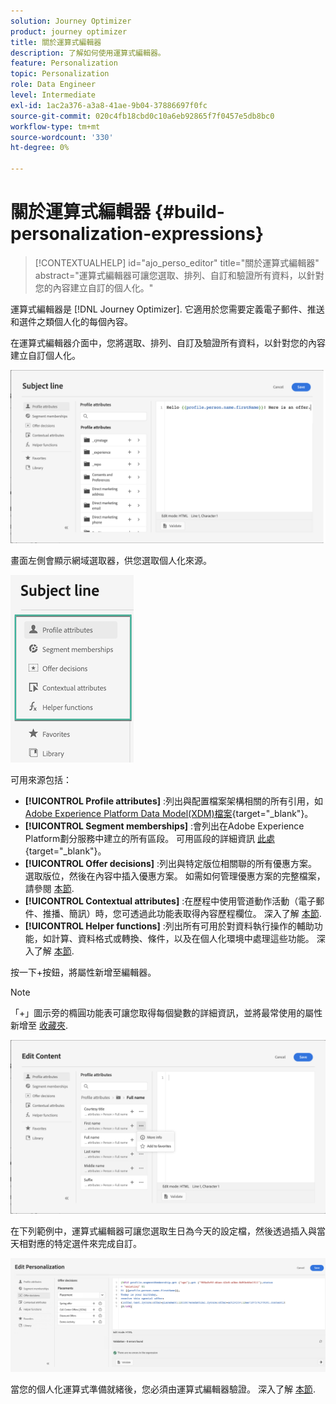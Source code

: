 ```yaml
---
solution: Journey Optimizer
product: journey optimizer
title: 關於運算式編輯器
description: 了解如何使用運算式編輯器。
feature: Personalization
topic: Personalization
role: Data Engineer
level: Intermediate
exl-id: 1ac2a376-a3a8-41ae-9b04-37886697f0fc
source-git-commit: 020c4fb18cbd0c10a6eb92865f7f0457e5db8bc0
workflow-type: tm+mt
source-wordcount: '330'
ht-degree: 0%

---
```


# 關於運算式編輯器 {#build-personalization-expressions}

>[!CONTEXTUALHELP]
>id="ajo_perso_editor"
>title="關於運算式編輯器"
>abstract="運算式編輯器可讓您選取、排列、自訂和驗證所有資料，以針對您的內容建立自訂的個人化。"

運算式編輯器是 [!DNL Journey Optimizer]. 它適用於您需要定義電子郵件、推送和選件之類個人化的每個內容。

在運算式編輯器介面中，您將選取、排列、自訂及驗證所有資料，以針對您的內容建立自訂個人化。

![](assets/perso_ee1.png)

畫面左側會顯示網域選取器，供您選取個人化來源。

![](assets/perso_ee3.png)

可用來源包括：

* **[!UICONTROL Profile attributes]** :列出與配置檔案架構相關的所有引用，如 [Adobe Experience Platform Data Model(XDM)檔案](https://experienceleague.adobe.com/docs/experience-platform/xdm/home.html){target=&quot;_blank&quot;}。
* **[!UICONTROL Segment memberships]** :會列出在Adobe Experience Platform劃分服務中建立的所有區段。 可用區段的詳細資訊 [此處](https://experienceleague.adobe.com/docs/experience-platform/segmentation/home.html){target=&quot;_blank&quot;}。
* **[!UICONTROL Offer decisions]** :列出與特定版位相關聯的所有優惠方案。 選取版位，然後在內容中插入優惠方案。 如需如何管理優惠方案的完整檔案，請參閱 [本節](../email/add-offers-email.md).
* **[!UICONTROL Contextual attributes]** :在歷程中使用管道動作活動（電子郵件、推播、簡訊）時，您可透過此功能表取得內容歷程欄位。 深入了解 [本節](personalization-use-case.md).
* **[!UICONTROL Helper functions]** :列出所有可用於對資料執行操作的輔助功能，如計算、資料格式或轉換、條件，以及在個人化環境中處理這些功能。 深入了解 [本節](functions/functions.md).

按一下+按鈕，將屬性新增至編輯器。

>[!NOTE]
>
>「+」圖示旁的橢圓功能表可讓您取得每個變數的詳細資訊，並將最常使用的屬性新增至 [收藏夾](personalization-favorites.md).

![](assets/attribute-details.png)

在下列範例中，運算式編輯器可讓您選取生日為今天的設定檔，然後透過插入與當天相對應的特定選件來完成自訂。

![](assets/perso_ee2.png)

當您的個人化運算式準備就緒後，您必須由運算式編輯器驗證。 深入了解 [本節](personalization-validation.md).
